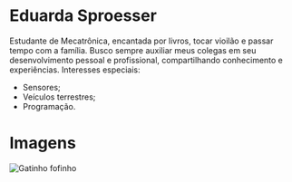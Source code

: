 # Eduarda Sproesser
Estudante de Mecatrônica, encantada por livros, tocar vioilão e passar tempo com a família. Busco sempre auxiliar meus colegas em seu desenvolvimento pessoal e profissional, compartilhando conhecimento e experiências.
Interesses especiais:
 - Sensores;
 - Veículos terrestres;
 - Programação.
 
 # Imagens
 
 ![Gatinho fofinho](https://mega.ibxk.com.br/2020/12/21/21083401963020.jpg?ims=610x)

